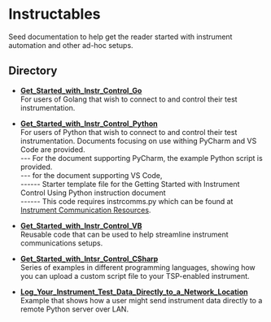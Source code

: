 
# Instructables

Seed documentation to help get the reader started with instrument automation and other ad-hoc setups. 

## Directory

[comment]: **[General](./directory)**  

* **[Get_Started_with_Instr_Control_Go](./Get_Started_with_Instr_Control_Go)** 
<br>For users of Golang that wish to connect to and control their test instrumentation. 

* **[Get_Started_with_Instr_Control_Python](./Get_Started_with_Instr_Control_Python)** 
<br>For users of Python that wish to connect to and control their test instrumentation. Documents focusing on use withing PyCharm and VS Code are provided. <br>
--- For the document supporting PyCharm, the example Python script is provided. <br>
--- for the document supporting VS Code, <br>
------ Starter template file for the Getting Started with Instrument Control Using Python instruction document<br>
------ This code requires instrcomms.py which can be found at  [Instrument Communication Resources](../General/Instrument_Communication_Resouces). <br>

* **[Get_Started_with_Instr_Control_VB](./Get_Started_with_Instr_Control_VB)** 
<br>Reusable code that can be used to help streamline instrument communications setups. 

* **[Get_Started_with_Intsr_Control_CSharp](./Get_Started_with_Intsr_Control_CSharp)** 
<br>Series of examples in different programming languages, showing how you can upload a custom script file to your TSP-enabled instrument. <br>

* **[Log_Your_Instrument_Test_Data_Directly_to_a_Network_Location](./Log_Your_Instrument_Test_Data_Directly_to_a_Network_Location)**
<br>Example that shows how a user might send instrument data directly to a remote Python server over LAN. <br>
